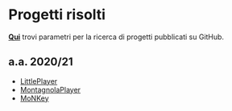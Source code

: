 # Progetti risolti

**[Qui](https://github.com/search?l=Java&o=desc&p=1&q=mnk+game&s=updated&type=Repositories)**
trovi parametri per la ricerca di progetti pubblicati su GitHub.

## a.a. 2020/21

- [LittlePlayer](https://github.com/specialfish9/LittleMan)
- [MontagnolaPlayer](https://github.com/giammirove/mnk-game)
- [MoNKey](https://github.com/FoxySeta/monkey)
